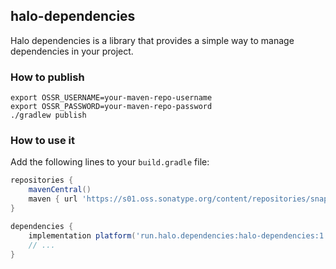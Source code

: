 ## halo-dependencies

Halo dependencies is a library that provides a simple way to manage dependencies in your project.

### How to publish
```shell
export OSSR_USERNAME=your-maven-repo-username
export OSSR_PASSWORD=your-maven-repo-password
./gradlew publish
```

### How to use it
Add the following lines to your `build.gradle` file:

```groovy
repositories {
    mavenCentral()
    maven { url 'https://s01.oss.sonatype.org/content/repositories/snapshots/' }
}

dependencies {
    implementation platform('run.halo.dependencies:halo-dependencies:1.0.0-SNAPSHOT')
    // ...
}
```
